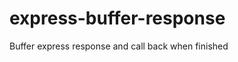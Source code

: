 express-buffer-response
=======================

Buffer express response and call back when finished
